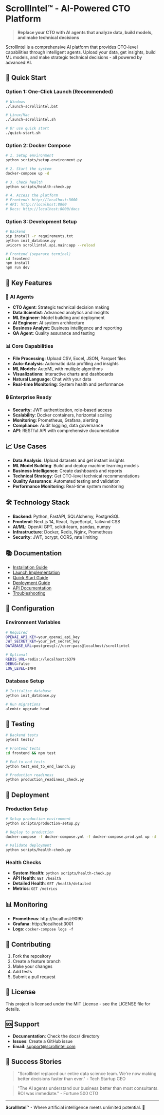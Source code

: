 # ScrollIntel™ - AI-Powered CTO Platform

> **Replace your CTO with AI agents that analyze data, build models, and make technical decisions**

ScrollIntel is a comprehensive AI platform that provides CTO-level capabilities through intelligent agents. Upload your data, get insights, build ML models, and make strategic technical decisions - all powered by advanced AI.

## 🚀 Quick Start

### Option 1: One-Click Launch (Recommended)

```bash
# Windows
./launch-scrollintel.bat

# Linux/Mac
./launch-scrollintel.sh

# Or use quick start
./quick-start.sh
```

### Option 2: Docker Compose

```bash
# 1. Setup environment
python scripts/setup-environment.py

# 2. Start the system
docker-compose up -d

# 3. Check health
python scripts/health-check.py

# 4. Access the platform
# Frontend: http://localhost:3000
# API: http://localhost:8000
# Docs: http://localhost:8000/docs
```

### Option 3: Development Setup

```bash
# Backend
pip install -r requirements.txt
python init_database.py
uvicorn scrollintel.api.main:app --reload

# Frontend (separate terminal)
cd frontend
npm install
npm run dev
```

## 🎯 Key Features

### 🤖 AI Agents
- **CTO Agent**: Strategic technical decision making
- **Data Scientist**: Advanced analytics and insights
- **ML Engineer**: Model building and deployment
- **AI Engineer**: AI system architecture
- **Business Analyst**: Business intelligence and reporting
- **QA Agent**: Quality assurance and testing

### 📊 Core Capabilities
- **File Processing**: Upload CSV, Excel, JSON, Parquet files
- **Auto-Analysis**: Automatic data profiling and insights
- **ML Models**: AutoML with multiple algorithms
- **Visualizations**: Interactive charts and dashboards
- **Natural Language**: Chat with your data
- **Real-time Monitoring**: System health and performance

### 🔒 Enterprise Ready
- **Security**: JWT authentication, role-based access
- **Scalability**: Docker containers, horizontal scaling
- **Monitoring**: Prometheus, Grafana, alerting
- **Compliance**: Audit logging, data governance
- **API**: RESTful API with comprehensive documentation

## 📈 Use Cases

- **Data Analysis**: Upload datasets and get instant insights
- **ML Model Building**: Build and deploy machine learning models
- **Business Intelligence**: Create dashboards and reports
- **Technical Strategy**: Get CTO-level technical recommendations
- **Quality Assurance**: Automated testing and validation
- **Performance Monitoring**: Real-time system monitoring

## 🛠️ Technology Stack

- **Backend**: Python, FastAPI, SQLAlchemy, PostgreSQL
- **Frontend**: Next.js 14, React, TypeScript, Tailwind CSS
- **AI/ML**: OpenAI GPT, scikit-learn, pandas, numpy
- **Infrastructure**: Docker, Redis, Nginx, Prometheus
- **Security**: JWT, bcrypt, CORS, rate limiting

## 📚 Documentation

- [Installation Guide](INSTALLATION_GUIDE.md)
- [Launch Implementation](SCROLLINTEL_LAUNCH_IMPLEMENTATION.md)
- [Quick Start Guide](QUICK_START_GUIDE.md)
- [Deployment Guide](docs/DEPLOYMENT.md)
- [API Documentation](http://localhost:8000/docs)
- [Troubleshooting](docs/TROUBLESHOOTING.md)

## 🔧 Configuration

### Environment Variables

```bash
# Required
OPENAI_API_KEY=your_openai_api_key
JWT_SECRET_KEY=your_jwt_secret_key
DATABASE_URL=postgresql://user:pass@localhost/scrollintel

# Optional
REDIS_URL=redis://localhost:6379
DEBUG=false
LOG_LEVEL=INFO
```

### Database Setup

```bash
# Initialize database
python init_database.py

# Run migrations
alembic upgrade head
```

## 🧪 Testing

```bash
# Backend tests
pytest tests/

# Frontend tests
cd frontend && npm test

# End-to-end tests
python test_end_to_end_launch.py

# Production readiness
python production_readiness_check.py
```

## 🚀 Deployment

### Production Setup

```bash
# Setup production environment
python scripts/production-setup.py

# Deploy to production
docker-compose -f docker-compose.yml -f docker-compose.prod.yml up -d

# Validate deployment
python scripts/health-check.py
```

### Health Checks

- **System Health**: `python scripts/health-check.py`
- **API Health**: `GET /health`
- **Detailed Health**: `GET /health/detailed`
- **Metrics**: `GET /metrics`

## 📊 Monitoring

- **Prometheus**: http://localhost:9090
- **Grafana**: http://localhost:3001
- **Logs**: `docker-compose logs -f`

## 🤝 Contributing

1. Fork the repository
2. Create a feature branch
3. Make your changes
4. Add tests
5. Submit a pull request

## 📄 License

This project is licensed under the MIT License - see the LICENSE file for details.

## 🆘 Support

- **Documentation**: Check the docs/ directory
- **Issues**: Create a GitHub issue
- **Email**: support@scrollintel.com

## 🎉 Success Stories

> "ScrollIntel replaced our entire data science team. We're now making better decisions faster than ever." - Tech Startup CEO

> "The AI agents understand our business better than most consultants. ROI was immediate." - Fortune 500 CTO

---

**ScrollIntel™** - Where artificial intelligence meets unlimited potential. 🌟